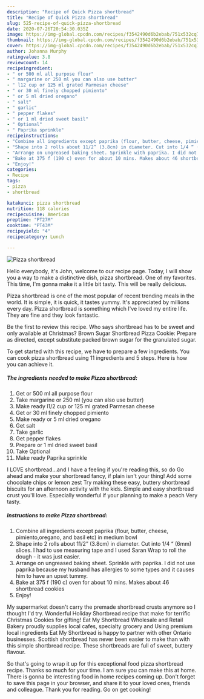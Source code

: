 ```yaml
---
description: "Recipe of Quick Pizza shortbread"
title: "Recipe of Quick Pizza shortbread"
slug: 525-recipe-of-quick-pizza-shortbread
date: 2020-07-26T20:54:30.035Z
image: https://img-global.cpcdn.com/recipes/f3542490d6b2ebab/751x532cq70/pizza-shortbread-recipe-main-photo.jpg
thumbnail: https://img-global.cpcdn.com/recipes/f3542490d6b2ebab/751x532cq70/pizza-shortbread-recipe-main-photo.jpg
cover: https://img-global.cpcdn.com/recipes/f3542490d6b2ebab/751x532cq70/pizza-shortbread-recipe-main-photo.jpg
author: Johanna Murphy
ratingvalue: 3.8
reviewcount: 14
recipeingredient:
- " or 500 ml all purpose flour"
- " margarine or 250 ml you can also use butter"
- " l12 cup or 125 ml grated Parmesan cheese"
- " or 30 ml finely chopped pimiento"
- " or 5 ml dried oregano"
- " salt"
- " garlic"
- " pepper flakes"
- " or 1 ml dried sweet basil"
- " Optional"
- " Paprika sprinkle"
recipeinstructions:
- "Combine all ingredients except paprika (flour, butter, cheese, pimiento,oregano, and basil etc) in medium bowl"
- "Shape into 2 rolls about 11/2” (3.8cm) in diameter. Cut into 1/4 “ (6mm) slices. I had to use measuring tape and I used Saran Wrap to roll the dough - it was just easier."
- "Arrange on ungreased baking sheet. Sprinkle with paprika. I did not use paprika because my husband has allergies to some types and it causes him to have an upset tummy."
- "Bake at 375 f (190 c) oven for about 10 mins. Makes about 46 shortbread cookies"
- "Enjoy!"
categories:
- Recipe
tags:
- pizza
- shortbread

katakunci: pizza shortbread 
nutrition: 118 calories
recipecuisine: American
preptime: "PT27M"
cooktime: "PT43M"
recipeyield: "4"
recipecategory: Lunch

---
```



![Pizza shortbread](https://img-global.cpcdn.com/recipes/f3542490d6b2ebab/751x532cq70/pizza-shortbread-recipe-main-photo.jpg)

Hello everybody, it's John, welcome to our recipe page. Today, I will show you a way to make a distinctive dish, pizza shortbread. One of my favorites. This time, I'm gonna make it a little bit tasty. This will be really delicious.

Pizza shortbread is one of the most popular of recent trending meals in the world. It is simple, it is quick, it tastes yummy. It's appreciated by millions every day. Pizza shortbread is something which I've loved my entire life. They are fine and they look fantastic.

Be the first to review this recipe. Who says shortbread has to be sweet and only available at Christmas? Brown Sugar Shortbread Pizza Cookie: Prepare as directed, except substitute packed brown sugar for the granulated sugar.


To get started with this recipe, we have to prepare a few ingredients. You can cook pizza shortbread using 11 ingredients and 5 steps. Here is how you can achieve it.

<!--inarticleads1-->

##### The ingredients needed to make Pizza shortbread:

1. Get  or 500 ml all purpose flour
1. Take  margarine or 250 ml (you can also use butter)
1. Make ready  l1/2 cup or 125 ml grated Parmesan cheese
1. Get  or 30 ml finely chopped pimiento
1. Make ready  or 5 ml dried oregano
1. Get  salt
1. Take  garlic
1. Get  pepper flakes
1. Prepare  or 1 ml dried sweet basil
1. Take  Optional
1. Make ready  Paprika sprinkle


I LOVE shortbread…and I have a feeling if you&#39;re reading this, so do Go ahead and make your shortbread fancy, if plain isn&#39;t your thing! Add some chocolate chips or lemon zest Try making these easy, buttery shortbread biscuits for an afternoon activity with the kids. Simple and easy shortbread crust you&#39;ll love. Especially wonderful if your planning to make a peach Very tasty. 

<!--inarticleads2-->

##### Instructions to make Pizza shortbread:

1. Combine all ingredients except paprika (flour, butter, cheese, pimiento,oregano, and basil etc) in medium bowl
1. Shape into 2 rolls about 11/2” (3.8cm) in diameter. Cut into 1/4 “ (6mm) slices. I had to use measuring tape and I used Saran Wrap to roll the dough - it was just easier.
1. Arrange on ungreased baking sheet. Sprinkle with paprika. I did not use paprika because my husband has allergies to some types and it causes him to have an upset tummy.
1. Bake at 375 f (190 c) oven for about 10 mins. Makes about 46 shortbread cookies
1. Enjoy!


My supermarket doesn&#39;t carry the premade shortbread crusts anymore so I thought I&#39;d try. Wonderful Holiday Shortbread recipe that make for terrific Christmas Cookies for gifting! Eat My Shortbread Wholesale and Retail Bakery proudly supplies local cafes, specialty grocery and Using premium local ingredients Eat My Shortbread is happy to partner with other Ontario businesses. Scottish shortbread has never been easier to make than with this simple shortbread recipe. These shortbreads are full of sweet, buttery flavour. 

So that's going to wrap it up for this exceptional food pizza shortbread recipe. Thanks so much for your time. I am sure you can make this at home. There is gonna be interesting food in home recipes coming up. Don't forget to save this page in your browser, and share it to your loved ones, friends and colleague. Thank you for reading. Go on get cooking!
